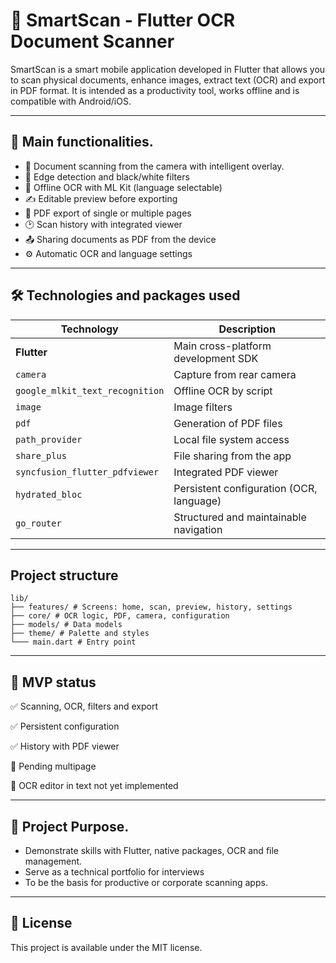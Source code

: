 # 📱 SmartScan - Flutter OCR Document Scanner

SmartScan is a smart mobile application developed in Flutter that allows you to scan physical documents, enhance images, extract text (OCR) and export in PDF format. It is intended as a productivity tool, works offline and is compatible with Android/iOS.

---

## 🚀 Main functionalities.

- 📸 Document scanning from the camera with intelligent overlay.
- 🧾 Edge detection and black/white filters
- 🧠 Offline OCR with ML Kit (language selectable)
- ✍️ Editable preview before exporting
- 📄 PDF export of single or multiple pages
- 🕑 Scan history with integrated viewer
- 📤 Sharing documents as PDF from the device
- ⚙️ Automatic OCR and language settings

---

## 🛠️ Technologies and packages used

| Technology                      | Description                              |
| ------------------------------- | ---------------------------------------- |
| **Flutter**                     | Main cross-platform development SDK      |
| `camera`                        | Capture from rear camera                 |
| `google_mlkit_text_recognition` | Offline OCR by script                    |
| `image`                         | Image filters                            |
| `pdf`                           | Generation of PDF files                  |
| `path_provider`                 | Local file system access                 |
| `share_plus`                    | File sharing from the app                |
| `syncfusion_flutter_pdfviewer`  | Integrated PDF viewer                    |
| `hydrated_bloc`                 | Persistent configuration (OCR, language) |
| `go_router`                     | Structured and maintainable navigation   |

---

## Project structure

```
lib/
├── features/ # Screens: home, scan, preview, history, settings
├── core/ # OCR logic, PDF, camera, configuration
├── models/ # Data models
├── theme/ # Palette and styles
└─── main.dart # Entry point
```

---

## 🧪 MVP status

✅ Scanning, OCR, filters and export

✅ Persistent configuration

✅ History with PDF viewer

🚧 Pending multipage

🚧 OCR editor in text not yet implemented

---

## 🧠 Project Purpose.

- Demonstrate skills with Flutter, native packages, OCR and file management.
- Serve as a technical portfolio for interviews
- To be the basis for productive or corporate scanning apps.

---

## 📃 License

This project is available under the MIT license.
